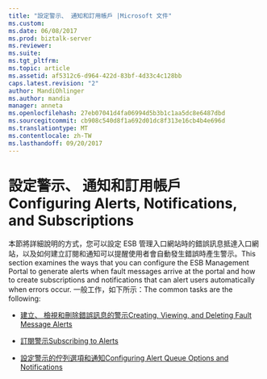 ```yaml
---
title: "設定警示、 通知和訂用帳戶 |Microsoft 文件"
ms.custom: 
ms.date: 06/08/2017
ms.prod: biztalk-server
ms.reviewer: 
ms.suite: 
ms.tgt_pltfrm: 
ms.topic: article
ms.assetid: af5312c6-d964-422d-83bf-4d33c4c128bb
caps.latest.revision: "2"
author: MandiOhlinger
ms.author: mandia
manager: anneta
ms.openlocfilehash: 27eb07041d4fa06994d5b3b1c1aa5dc8e6487dbd
ms.sourcegitcommit: cb908c540d8f1a692d01dc8f313e16cb4b4e696d
ms.translationtype: MT
ms.contentlocale: zh-TW
ms.lasthandoff: 09/20/2017
---
```

# <a name="configuring-alerts-notifications-and-subscriptions"></a><span data-ttu-id="95009-102">設定警示、 通知和訂用帳戶</span><span class="sxs-lookup"><span data-stu-id="95009-102">Configuring Alerts, Notifications, and Subscriptions</span></span>
<span data-ttu-id="95009-103">本節將詳細說明的方式，您可以設定 ESB 管理入口網站時的錯誤訊息抵達入口網站，以及如何建立訂閱和通知可以提醒使用者會自動發生錯誤時產生警示。</span><span class="sxs-lookup"><span data-stu-id="95009-103">This section examines the ways that you can configure the ESB Management Portal to generate alerts when fault messages arrive at the portal and how to create subscriptions and notifications that can alert users automatically when errors occur.</span></span> <span data-ttu-id="95009-104">一般工作，如下所示：</span><span class="sxs-lookup"><span data-stu-id="95009-104">The common tasks are the following:</span></span>  
  
-   [<span data-ttu-id="95009-105">建立、 檢視和刪除錯誤訊息的警示</span><span class="sxs-lookup"><span data-stu-id="95009-105">Creating, Viewing, and Deleting Fault Message Alerts</span></span>](../esb-toolkit/creating-viewing-and-deleting-fault-message-alerts.md)  
  
-   [<span data-ttu-id="95009-106">訂閱警示</span><span class="sxs-lookup"><span data-stu-id="95009-106">Subscribing to Alerts</span></span>](../esb-toolkit/subscribing-to-alerts.md)  
  
-   [<span data-ttu-id="95009-107">設定警示的佇列選項和通知</span><span class="sxs-lookup"><span data-stu-id="95009-107">Configuring Alert Queue Options and Notifications</span></span>](../esb-toolkit/configuring-alert-queue-options-and-notifications.md)
